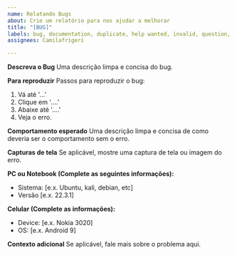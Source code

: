 ```yaml
---
name: Relatando Bugs
about: Crie um relatório para nos ajudar a melhorar
title: "[BUG]"
labels: bug, documentation, duplicate, help wanted, invalid, question, wontfix
assignees: Camilafrigeri

---
```


**Descreva o Bug**
Uma descrição limpa e concisa do bug.

**Para reproduzir**
Passos para reproduzir o bug:
1. Vá até '...'
2. Clique em '....'
3. Abaixe até '....'
4. Veja o erro.

**Comportamento esperado**
Uma descrição limpa e concisa de como deveria ser o comportamento sem o erro.

**Capturas de tela**
Se aplicável, mostre uma captura de tela ou imagem do erro.

**PC ou Notebook (Complete as seguintes informações):**
 - Sistema: [e.x. Ubuntu, kali, debian, etc]
 - Versão [e.x. 22.3.1]

**Celular (Complete as informações):**
 - Device: [e.x. Nokia 3020]
 - OS: [e.x. Android 9]

**Contexto adicional**
Se aplicável, fale mais sobre o problema aqui.
